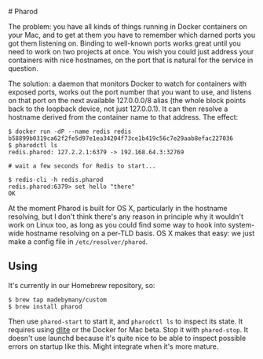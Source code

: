 # Pharod

The problem: you have all kinds of things running in Docker containers on your Mac, and to get at them you have to remember which darned ports you got them listening on. Binding to well-known ports works great until you need to work on two projects at once. You wish you could just address your containers with nice hostnames, on the port that is natural for the service in question.

The solution: a daemon that monitors Docker to watch for containers with exposed ports, works out the port number that you want to use, and listens on that port on the next available 127.0.0.0/8 alias (the whole block points back to the loopback device, not just 127.0.0.1). It can then resolve a hostname derived from the container name to that address. The effect:

```
$ docker run -dP --name redis redis
b58899b0319ca62f2fe5d97e1ea34204f73ce1b419c56c7e29aab8efac227036
$ pharodctl ls
redis.pharod: 127.2.2.1:6379 -> 192.168.64.3:32769

# wait a few seconds for Redis to start...

$ redis-cli -h redis.pharod
redis.pharod:6379> set hello "there"
OK
```

At the moment Pharod is built for OS X, particularly in the hostname resolving, but I don't think there's any reason in principle why it wouldn't work on Linux too, as long as you could find some way to hook into system-wide hostname resolving on a per-TLD basis. OS X makes that easy: we just make a config file in `/etc/resolver/pharod`.

## Using

It's currently in our Homebrew repository, so:

```
$ brew tap madebymany/custom
$ brew install pharod
```

Then use `pharod-start` to start it, and `pharodctl ls` to inspect its state. It requires using [dlite](https://github.com/nlf/dlite) or the Docker for Mac beta. Stop it with `pharod-stop`. It doesn't use launchd because it's quite nice to be able to inspect possible errors on startup like this. Might integrate when it's more mature.
